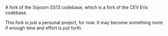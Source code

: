 A fork of the Sojourn SS13 codebase, which is a fork of the CEV Eris codebase.

This fork is just a personal project, for now. It may become something more if enough time and effort is put forth.
